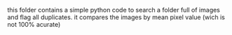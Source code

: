 this folder contains a simple python code to search a folder full of images and flag all duplicates. it compares the images by mean pixel value (wich is not 100% acurate)
